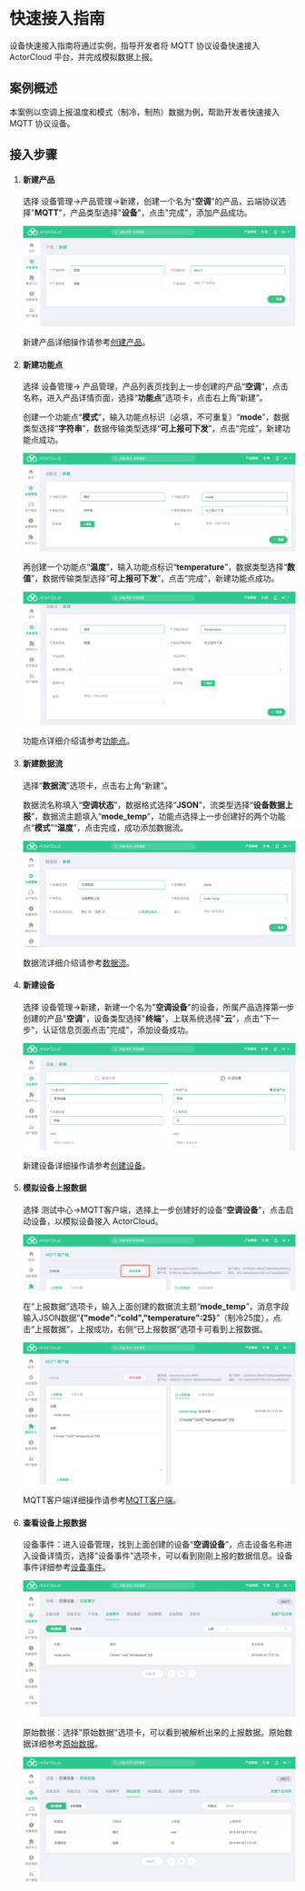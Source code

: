 # 快速接入指南

设备快速接入指南将通过实例，指导开发者将 MQTT 协议设备快速接入 ActorCloud 平台，并完成模拟数据上报。

## 案例概述

本案例以空调上报温度和模式（制冷，制热）数据为例，帮助开发者快速接入 MQTT 协议设备。

## 接入步骤

1. #### 新建产品

   选择 设备管理->产品管理->新建，创建一个名为"**空调**"的产品，云端协议选择"**MQTT**"，产品类型选择"**设备**"，点击"完成"，添加产品成功。

   ![](../assets/example_product_create.png)

   新建产品详细操作请参考[创建产品](/device/product_create.md)。

2. #### 新建功能点

   选择 设备管理-> 产品管理，产品列表页找到上一步创建的产品“**空调**”，点击名称，进入产品详情页面，选择“**功能点**”选项卡，点击右上角“新建”。

   创建一个功能点“**模式**”，输入功能点标识（必填，不可重复）“**mode**”，数据类型选择“**字符串**”，数据传输类型选择“**可上报可下发**”，点击“完成”，新建功能点成功。

   ![](../assets/example_datapoint_create_1.png)

   再创建一个功能点“**温度**”，输入功能点标识“**temperature**”，数据类型选择“**数值**”，数据传输类型选择“**可上报可下发**”，点击“完成”，新建功能点成功。

   ![](../assets/example_datapoint_create_2.png)

   功能点详细介绍请参考[功能点](/device/product.md#功能点)。

3. #### 新建数据流

   选择“**数据流**”选项卡，点击右上角“新建”。

   数据流名称填入“**空调状态**”，数据格式选择“**JSON**”，流类型选择“**设备数据上报**”，数据流主题填入“**mode_temp**”，功能点选择上一步创建好的两个功能点“**模式**”“**温度**”，点击完成，成功添加数据流。

   ![](../assets/example_stream_create.png)

   数据流详细介绍请参考[数据流](/device/product.md#数据流)。

4. #### 新建设备

   选择 设备管理->新建，新建一个名为"**空调设备**"的设备，所属产品选择第一步创建的产品"**空调**"，设备类型选择"**终端**"，上联系统选择"**云**"，点击"下一步"，认证信息页面点击"完成"，添加设备成功。

   ![](../assets/example_device_create.png)

   新建设备详细操作请参考[创建设备](/device/device_create.md)。

5. #### 模拟设备上报数据

   选择 测试中心->MQTT客户端，选择上一步创建好的设备“**空调设备**”，点击启动设备，以模拟设备接入 ActorCloud。

   ![](../assets/example_mqtt_run.png)

   在“上报数据”选项卡，输入上面创建的数据流主题“**mode_temp**”，消息字段输入JSON数据“**{"mode":"cold","temperature":25}**”（制冷25度），点击“上报数据”，上报成功，右侧“已上报数据”选项卡可看到上报数据。

   ![](../assets/example_mqtt_report.png)

   MQTT客户端详细操作请参考[MQTT客户端](/test_center/mqtt.md#mqtt-客户端)。

6. #### 查看设备上报数据

   设备事件：进入设备管理，找到上面创建的设备“**空调设备**”，点击设备名称进入设备详情页，选择"设备事件"选项卡，可以看到刚刚上报的数据信息。设备事件详细参考[设备事件](/device/device.html#设备事件)。

   ![](../assets/example_device_event.png)

   原始数据：选择"原始数据"选项卡，可以看到被解析出来的上报数据。原始数据详细参考[原始数据](/device/device.html#原始数据)。

   ![](../assets/example_device_data.png)

​	